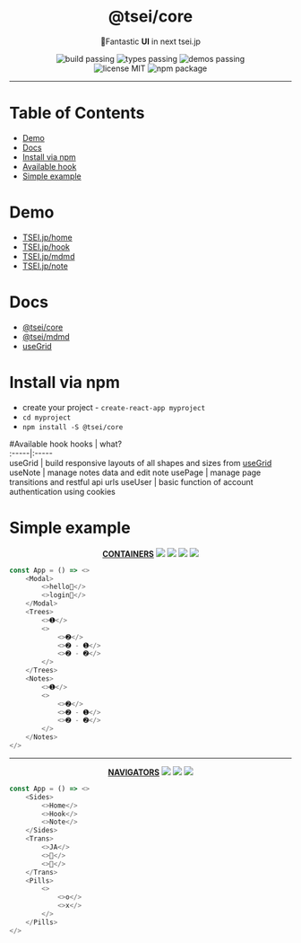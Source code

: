 <h1 align="center">@tsei/core</h1>
<p align="center">🌌Fantastic <b>UI</b> in next tsei.jp</p>
<p align="center">
    <img alt="build passing" src="https://img.shields.io/badge/build-👌-green.svg"/>
    <img alt="types passing" src="https://img.shields.io/badge/types-👌-yellow.svg"/>
    <img alt="demos passing" src="https://img.shields.io/badge/demos-👌-red.svg"/>
    <br>
    <img alt="license MIT" src="https://img.shields.io/badge/license-MIT-green.svg"/>
    <img alt="npm package" src="https://badge.fury.io/js/%40tsei%2Fcore.svg"/>
</p>

<hr>

# Table of Contents
- [Demo](#demo)  
- [Docs](#docs)
- [Install via npm](#install-via-npm)  
- [Available hook](#available-hook)  
- [Simple example](#simple-example)  

# Demo
- [TSEI.jp/home](https://tsei.jp/)
- [TSEI.jp/hook](https://tsei.jp/note)
- [TSEI.jp/mdmd](https://tsei.jp/mdmd)
- [TSEI.jp/note](https://tsei.jp/note)

# Docs
- [@tsei/core](https://tsei.jp/core/)
- [@tsei/mdmd](https://tsei.jp/mdmd/)
- [useGrid   ](https://tsei.jp/hook/use-grid/)

# Install via npm
- create your project - `create-react-app myproject`
- `cd myproject`
- `npm install -S @tsei/core`

#Available hook
hooks | what?  
:-----|:-----  
useGrid | build responsive layouts of all shapes and sizes from [useGrid](https://github.com/tseijp/use-grid)
useNote | manage notes data and edit note
usePage | manage page transitions and restful api urls
useUser | basic function of account authentication using cookies


# Simple example
<p align="center">
    <a href="https://github.com/tseijp/tseijp/blob/master/core/src/containers/">
        <strong>CONTAINERS</strong></a>
    <a href="https://github.com/tseijp/tseijp/blob/master/core/src/components/Card.tsx">
        <img src="https://img.shields.io/badge/Card-black.svg"/></a>
    <a href="https://github.com/tseijp/tseijp/blob/master/core/src/components/Code.tsx">
        <img src="https://img.shields.io/badge/Code-black.svg"/></a>
    <a href="https://github.com/tseijp/tseijp/blob/master/core/src/components/Edit.tsx">
        <img src="https://img.shields.io/badge/Edit-black.svg"/></a>
    <a href="https://github.com/tseijp/tseijp/blob/master/core/src/components/Grow.tsx">
        <img src="https://img.shields.io/badge/Grow-black.svg"/></a>
</p>

```javascript
const App = () => <>
    <Modal>
        <>hello🥰</>
        <>login🌚</>
    </Modal>
    <Trees>
        <>➊</>
        <>
            <>➋</>
            <>➋ - ➊</>
            <>➋ - ➋</>
        </>
    </Trees>
    <Notes>
        <>➊</>
        <>
            <>➋</>
            <>➋ - ➊</>
            <>➋ - ➋</>
        </>
    </Notes>
</>
```

<hr>
<p align="center">
    <a href="https://github.com/tseijp/tseijp/blob/master/core/src/containers/">
        <strong>NAVIGATORS</strong></a>
    <a href="https://github.com/tseijp/tseijp/blob/master/core/src/components/Head.tsx">
        <img src="https://img.shields.io/badge/Head-black.svg"/></a>
    <a href="https://github.com/tseijp/tseijp/blob/master/core/src/components/Foot.tsx">
        <img src="https://img.shields.io/badge/Foot-black.svg"/></a>
    <a href="https://github.com/tseijp/tseijp/blob/master/core/src/components/Icon.tsx">
        <img src="https://img.shields.io/badge/Icon-black.svg"/></a>
</p>

```javascript
const App = () => <>
    <Sides>
        <>Home</>
        <>Hook</>
        <>Note</>
    </Sides>
    <Trans>
        <>JA</>
        <>🌛</>
        <>👶</>
    </Trans>
    <Pills>
        <>
            <>o‍</>
            <>x</>
        </>
    </Pills>
</>
```
